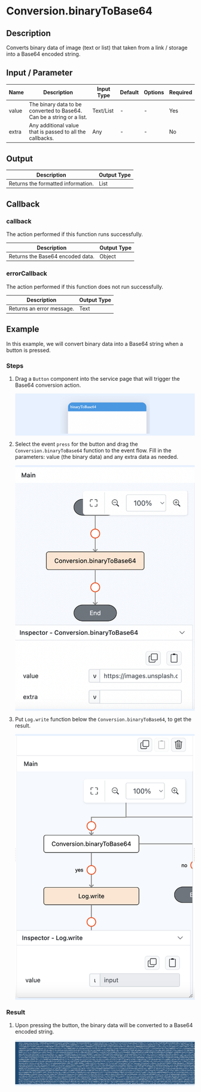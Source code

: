 # Conversion.binaryToBase64

## Description

Converts binary data of image (text or list) that taken from a link / storage into a Base64 encoded string.

## Input / Parameter

| Name  | Description                                                             | Input Type | Default | Options | Required |
| ----- | ----------------------------------------------------------------------- | ---------- | ------- | ------- | -------- |
| value | The binary data to be converted to Base64. Can be a string or a list. | Text/List  | -       | -       | Yes      |
| extra | Any additional value that is passed to all the callbacks.              | Any        | -       | -       | No       |

## Output

| Description                                 | Output Type |
| ------------------------------------------- | ----------- |
| Returns the formatted information.          | List      |

## Callback

### callback

The action performed if this function runs successfully.

| Description                                     | Output Type |
| ----------------------------------------------- | ----------- |
| Returns the Base64 encoded data.                | Object      |

### errorCallback

The action performed if this function does not run successfully.

| Description                                 | Output Type |
| ------------------------------------------- | ----------- |
| Returns an error message.                   | Text       |

## Example

In this example, we will convert binary data into a Base64 string when a button is pressed.

### Steps

1. Drag a `Button` component into the service page that will trigger the Base64 conversion action.

    <div style="display:flex; align-items:center; justify-content:center; background-color: #E7F1FF;">
        <img src="./binaryToBase64-step-1.png"
        style="width: 50%; padding: 5px;"/>
    </div>

2. Select the event `press` for the button and drag the `Conversion.binaryToBase64` function to the event flow. Fill in the parameters: value (the binary data) and any extra data as needed.

    <div style="display:flex; align-items:center; justify-content:center; background-color: #E7F1FF;">
        <img src="./binaryToBase64-step-2.png"
        style="width: 100%; padding: 5px;"/>
    </div>

3. Put `Log.write` function below the `Conversion.binaryToBase64`, to get the result.

    <div style="display:flex; align-items:center; justify-content:center; background-color: #E7F1FF;">
        <img src="./binaryToBase64-step-3.png"
        style="width: 100%; padding: 5px;"/>
    </div>

### Result

1. Upon pressing the button, the binary data will be converted to a Base64 encoded string.

    <div style="display:flex; align-items:center; justify-content:center; background-color: #E7F1FF;">
        <img src="./binaryToBase64-result.png"
        style="width: 100%; padding: 5px;"/>
    </div>